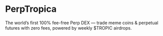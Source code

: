 # PerpTropica
The world’s first 100% fee-free Perp DEX — trade meme coins &amp; perpetual futures with zero fees, powered by weekly $TROPIC airdrops.
